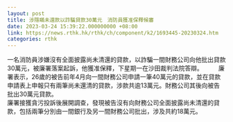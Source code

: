 ```yaml
---
layout: post
title: 涉隱瞞未還款以詐騙貸款30萬元　消防員獲准保釋候審
date: 2023-03-24 15:39:22.000000000 +08:00
link: https://news.rthk.hk/rthk/ch/component/k2/1693445-20230324.htm
categories: rthk
---
```


一名消防員涉嫌沒有全面披露尚未清還的貸款，以詐騙一間財務公司向他批出貸款30萬元，被廉署落案起訴，他獲准保釋，下星期一在沙田裁判法院答辯。
　　 
廉署表示，26歲的被告前年4月向一間財務公司申請一筆40萬元的貸款，並在貸款申請表上申報只有兩筆尚未還清的貸款，涉款共逾13萬元。財務公司其後向被告批出30萬元貸款。
　　  
廉署接獲貪污投訴後展開調查，發現被告沒有向財務公司全面披露尚未清還的貸款，包括兩筆分別由一間銀行及另一間財務公司批出，涉及共約18萬元。
